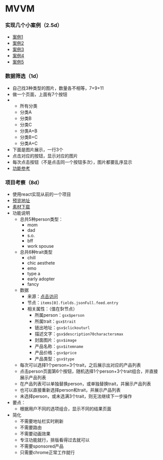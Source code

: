 # MVVM

### 实现几个小案例（2.5d）

* [案例1](http://www.gbtags.com/gb/demoviewer/10407/a6b8d138-4f9f-4b2e-812e-416ece45b95f/example1.html.htm)
* [案例2](http://www.gbtags.com/gb/demoviewer/10407/a6b8d138-4f9f-4b2e-812e-416ece45b95f/example2.html.htm)
* [案例3](http://www.gbtags.com/gb/demoviewer/10407/a6b8d138-4f9f-4b2e-812e-416ece45b95f/example3.html.htm)
* [案例4](http://www.gbtags.com/gb/demoviewer/10407/a6b8d138-4f9f-4b2e-812e-416ece45b95f/example4.html.htm)
* [案例5](http://www.gbtags.com/gb/demoviewer/10407/a6b8d138-4f9f-4b2e-812e-416ece45b95f/example5.html.htm)

### 数据筛选（1d）

* 自己找3种类型的图片，数量各不相等，7+9+11
* 做一个页面，上面有7个按钮
* * 所有分类
  * 分类A
  * 分类B
  * 分类C
  * 分类A+B
  * 分类B+C
  * 分类A+C
* 下面是图片展示，一行3个
* 点击对应的按钮，显示对应的图片
* 每次点击按钮（不是点击同一个按钮多次），图片都要乱序显示
* [功能参考](http://demos.clientapprove.com/NYT_tiffany/)

### 项目考察（8d）

* 使用react实现从前的一个项目
* [预览地址](http://www.clientapprove.com/preview/R29_holiday_gift_curator/)
* [素材下载](https://github.com/fpg-wx/training/raw/master/assets/mvvm-gift.zip)
* 功能说明
  * 总共5种person类型：
    * mom
    * dad
    * s.o.
    * bff 
    * work spouse
  * 总共6种trait类型
    * chill
    * chic aesthete
    * emo
    * type a
    * early adopter
    * fancy
  * 数据
    * 来源：[点击访问](https://cdn.contentful.com/spaces/gju6m3ezaxar/entries?content_type=jsonFull&include=10&limit=200&access_token=e887c7cd3298dd5e14cce7cd22523670abea9de380aef548efcbcb4b3a612ee9)
    * 节点：`items[0].fields.jsonFull.feed.entry`
    * 相关属性：（值在$t节点）
      * 所属person：`gsx$person`
      * 所属trait：`gsx$trait`
      * 链出地址：`gsx$clickouturl`
      * 描述文字：`gsx$description70charactersmax`
      * 封面图片：`gsx$image`
      * 产品名称：`gsx$itemname`
      * 产品价格：`gsx$price`
      * 产品类型：`gsx$type`
  * 每次可以选择1个person+3个trait，之后展示出对应的产品列表
  * 点击person页面第6个按钮，随机选择1个person+3个trait组合，并直接展示产品列表
  * 在产品列表可以单独替换person，或单独替换trait，并展示产品列表
  * 也可以直接重新选择person和trait，并展示产品列表
  * 未选择person，或未选满3个trait，则无法继续下一步操作
* 要点：
  * 根据用户不同的选项组合，显示不同的结果页面
* 简化
  * 不需要地址栏实时刷新
  * 不需要路由
  * 不需要动画效果
  * 专注功能就行，排版看得过去就可以
  * 不需要sponsored产品
  * 只需要chrome正常工作就行



